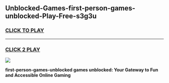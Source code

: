 
## Unblocked-Games-first-person-games-unblocked-Play-Free-s3g3u
<h3>
<a href="https://premium76.site?title=first-person-games-unblocked&ref=20A">CLICK TO PLAY</a></h3>
<hr>

<h3>
<a href="https://premium76.site?title=first-person-games-unblocked&ref=20A">CLICK 2 PLAY</a>
  
</h3>

<a href="https://premium76.site?title=first-person-games-unblocked&ref=20A"><img src="https://clearcache.store/games.png"></a>


**first-person-games-unblocked games unblocked: Your Gateway to Fun and Accessible Online Gaming**
